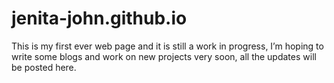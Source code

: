 # jenita-john.github.io
This is my first ever web page and it is still a work in progress, I’m hoping to write some blogs and work on new projects very soon, all the updates will be posted here.

